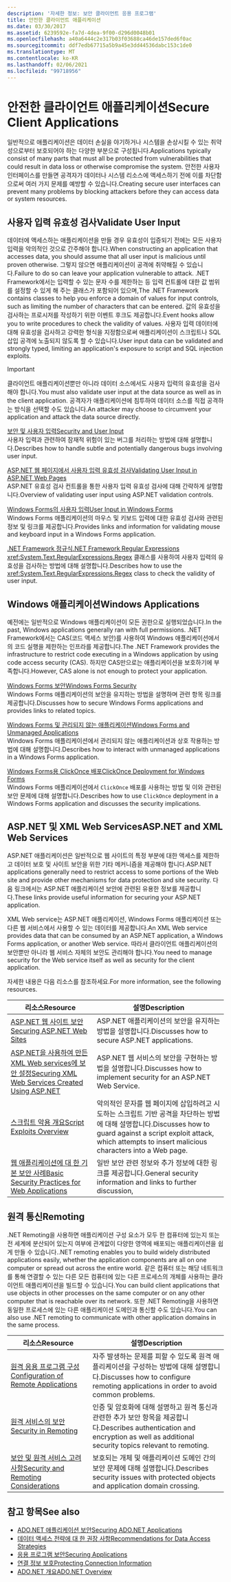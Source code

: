 ```yaml
---
description: '자세한 정보: 보안 클라이언트 응용 프로그램'
title: 안전한 클라이언트 애플리케이션
ms.date: 03/30/2017
ms.assetid: 6239592e-fa7d-4dea-9f00-d296d0048b01
ms.openlocfilehash: a40a6444c2e317b03f03688ca46de157ded6f0ac
ms.sourcegitcommit: ddf7edb67715a5b9a45e3dd44536dabc153c1de0
ms.translationtype: MT
ms.contentlocale: ko-KR
ms.lasthandoff: 02/06/2021
ms.locfileid: "99718956"
---
```

# <a name="secure-client-applications"></a><span data-ttu-id="610b6-103">안전한 클라이언트 애플리케이션</span><span class="sxs-lookup"><span data-stu-id="610b6-103">Secure Client Applications</span></span>

<span data-ttu-id="610b6-104">일반적으로 애플리케이션은 데이터 손실을 야기하거나 시스템을 손상시킬 수 있는 취약성으로부터 보호되어야 하는 다양한 부분으로 구성됩니다.</span><span class="sxs-lookup"><span data-stu-id="610b6-104">Applications typically consist of many parts that must all be protected from vulnerabilities that could result in data loss or otherwise compromise the system.</span></span> <span data-ttu-id="610b6-105">안전한 사용자 인터페이스를 만들면 공격자가 데이터나 시스템 리소스에 액세스하기 전에 이를 차단함으로써 여러 가지 문제를 예방할 수 있습니다.</span><span class="sxs-lookup"><span data-stu-id="610b6-105">Creating secure user interfaces can prevent many problems by blocking attackers before they can access data or system resources.</span></span>  
  
## <a name="validate-user-input"></a><span data-ttu-id="610b6-106">사용자 입력 유효성 검사</span><span class="sxs-lookup"><span data-stu-id="610b6-106">Validate User Input</span></span>  

 <span data-ttu-id="610b6-107">데이터에 액세스하는 애플리케이션을 만들 경우 유효성이 입증되기 전에는 모든 사용자 입력을 악의적인 것으로 간주해야 합니다.</span><span class="sxs-lookup"><span data-stu-id="610b6-107">When constructing an application that accesses data, you should assume that all user input is malicious until proven otherwise.</span></span> <span data-ttu-id="610b6-108">그렇지 않으면 애플리케이션이 공격에 취약해질 수 있습니다.</span><span class="sxs-lookup"><span data-stu-id="610b6-108">Failure to do so can leave your application vulnerable to attack.</span></span> <span data-ttu-id="610b6-109">.NET Framework에서는 입력할 수 있는 문자 수를 제한하는 등 입력 컨트롤에 대한 값 범위를 설정할 수 있게 해 주는 클래스가 포함되어 있으며,</span><span class="sxs-lookup"><span data-stu-id="610b6-109">The .NET Framework contains classes to help you enforce a domain of values for input controls, such as limiting the number of characters that can be entered.</span></span> <span data-ttu-id="610b6-110">값의 유효성을 검사하는 프로시저를 작성하기 위한 이벤트 후크도 제공합니다.</span><span class="sxs-lookup"><span data-stu-id="610b6-110">Event hooks allow you to write procedures to check the validity of values.</span></span> <span data-ttu-id="610b6-111">사용자 입력 데이터에 대해 유효성을 검사하고 강력한 형식을 지정함으로써 애플리케이션이 스크립트나 SQL 삽입 공격에 노출되지 않도록 할 수 있습니다.</span><span class="sxs-lookup"><span data-stu-id="610b6-111">User input data can be validated and strongly typed, limiting an application's exposure to script and SQL injection exploits.</span></span>  
  
> [!IMPORTANT]
> <span data-ttu-id="610b6-112">클라이언트 애플리케이션뿐만 아니라 데이터 소스에서도 사용자 입력의 유효성을 검사해야 합니다.</span><span class="sxs-lookup"><span data-stu-id="610b6-112">You must also validate user input at the data source as well as in the client application.</span></span> <span data-ttu-id="610b6-113">공격자가 애플리케이션에 침투하여 데이터 소스를 직접 공격하는 방식을 선택할 수도 있습니다.</span><span class="sxs-lookup"><span data-stu-id="610b6-113">An attacker may choose to circumvent your application and attack the data source directly.</span></span>  
  
 [<span data-ttu-id="610b6-114">보안 및 사용자 입력</span><span class="sxs-lookup"><span data-stu-id="610b6-114">Security and User Input</span></span>](../../../standard/security/security-and-user-input.md)  
 <span data-ttu-id="610b6-115">사용자 입력과 관련하여 잠재적 위험이 있는 버그를 처리하는 방법에 대해 설명합니다.</span><span class="sxs-lookup"><span data-stu-id="610b6-115">Describes how to handle subtle and potentially dangerous bugs involving user input.</span></span>  
  
 <span data-ttu-id="610b6-116">[ASP.NET 웹 페이지에서 사용자 입력 유효성 검사](/previous-versions/aspnet/7kh55542(v=vs.100))</span><span class="sxs-lookup"><span data-stu-id="610b6-116">[Validating User Input in ASP.NET Web Pages](/previous-versions/aspnet/7kh55542(v=vs.100))</span></span>  
 <span data-ttu-id="610b6-117">ASP.NET 유효성 검사 컨트롤을 통한 사용자 입력 유효성 검사에 대해 간략하게 설명합니다.</span><span class="sxs-lookup"><span data-stu-id="610b6-117">Overview of validating user input using ASP.NET validation controls.</span></span>  
  
 [<span data-ttu-id="610b6-118">Windows Forms의 사용자 입력</span><span class="sxs-lookup"><span data-stu-id="610b6-118">User Input in Windows Forms</span></span>](/dotnet/desktop/winforms/user-input-in-windows-forms)  
 <span data-ttu-id="610b6-119">Windows Forms 애플리케이션의 마우스 및 키보드 입력에 대한 유효성 검사와 관련된 정보 및 링크를 제공합니다.</span><span class="sxs-lookup"><span data-stu-id="610b6-119">Provides links and information for validating mouse and keyboard input in a Windows Forms application.</span></span>  
  
 [<span data-ttu-id="610b6-120">.NET Framework 정규식</span><span class="sxs-lookup"><span data-stu-id="610b6-120">.NET Framework Regular Expressions</span></span>](../../../standard/base-types/regular-expressions.md)  
 <span data-ttu-id="610b6-121"><xref:System.Text.RegularExpressions.Regex> 클래스를 사용하여 사용자 입력의 유효성을 검사하는 방법에 대해 설명합니다.</span><span class="sxs-lookup"><span data-stu-id="610b6-121">Describes how to use the <xref:System.Text.RegularExpressions.Regex> class to check the validity of user input.</span></span>  
  
## <a name="windows-applications"></a><span data-ttu-id="610b6-122">Windows 애플리케이션</span><span class="sxs-lookup"><span data-stu-id="610b6-122">Windows Applications</span></span>  

 <span data-ttu-id="610b6-123">예전에는 일반적으로 Windows 애플리케이션이 모든 권한으로 실행되었습니다.</span><span class="sxs-lookup"><span data-stu-id="610b6-123">In the past, Windows applications generally ran with full permissions.</span></span> <span data-ttu-id="610b6-124">.NET Framework에서는 CAS(코드 액세스 보안)를 사용하여 Windows 애플리케이션에서의 코드 실행을 제한하는 인프라를 제공합니다.</span><span class="sxs-lookup"><span data-stu-id="610b6-124">The .NET Framework provides the infrastructure to restrict code executing in a Windows application by using code access security (CAS).</span></span> <span data-ttu-id="610b6-125">하지만 CAS만으로는 애플리케이션을 보호하기에 부족합니다.</span><span class="sxs-lookup"><span data-stu-id="610b6-125">However, CAS alone is not enough to protect your application.</span></span>  
  
 [<span data-ttu-id="610b6-126">Windows Forms 보안</span><span class="sxs-lookup"><span data-stu-id="610b6-126">Windows Forms Security</span></span>](/dotnet/desktop/winforms/windows-forms-security)  
 <span data-ttu-id="610b6-127">Windows Forms 애플리케이션의 보안을 유지하는 방법을 설명하며 관련 항목 링크를 제공합니다.</span><span class="sxs-lookup"><span data-stu-id="610b6-127">Discusses how to secure Windows Forms applications and provides links to related topics.</span></span>  
  
 [<span data-ttu-id="610b6-128">Windows Forms 및 관리되지 않는 애플리케이션</span><span class="sxs-lookup"><span data-stu-id="610b6-128">Windows Forms and Unmanaged Applications</span></span>](/dotnet/desktop/winforms/advanced/windows-forms-and-unmanaged-applications)  
 <span data-ttu-id="610b6-129">Windows Forms 애플리케이션에서 관리되지 않는 애플리케이션과 상호 작용하는 방법에 대해 설명합니다.</span><span class="sxs-lookup"><span data-stu-id="610b6-129">Describes how to interact with unmanaged applications in a Windows Forms application.</span></span>  
  
 [<span data-ttu-id="610b6-130">Windows Forms용 ClickOnce 배포</span><span class="sxs-lookup"><span data-stu-id="610b6-130">ClickOnce Deployment for Windows Forms</span></span>](/dotnet/desktop/winforms/clickonce-deployment-for-windows-forms)  
 <span data-ttu-id="610b6-131">Windows Forms 애플리케이션에서 `ClickOnce` 배포를 사용하는 방법 및 이와 관련된 보안 문제에 대해 설명합니다.</span><span class="sxs-lookup"><span data-stu-id="610b6-131">Describes how to use `ClickOnce` deployment in a Windows Forms application and discusses the security implications.</span></span>  
  
## <a name="aspnet-and-xml-web-services"></a><span data-ttu-id="610b6-132">ASP.NET 및 XML Web Services</span><span class="sxs-lookup"><span data-stu-id="610b6-132">ASP.NET and XML Web Services</span></span>  

 <span data-ttu-id="610b6-133">ASP.NET 애플리케이션은 일반적으로 웹 사이트의 특정 부분에 대한 액세스를 제한하고 데이터 보호 및 사이트 보안을 위한 기타 메커니즘을 제공해야 합니다.</span><span class="sxs-lookup"><span data-stu-id="610b6-133">ASP.NET applications generally need to restrict access to some portions of the Web site and provide other mechanisms for data protection and site security.</span></span> <span data-ttu-id="610b6-134">다음 링크에서는 ASP.NET 애플리케이션 보안에 관련된 유용한 정보를 제공합니다.</span><span class="sxs-lookup"><span data-stu-id="610b6-134">These links provide useful information for securing your ASP.NET application.</span></span>  
  
 <span data-ttu-id="610b6-135">XML Web service는 ASP.NET 애플리케이션, Windows Forms 애플리케이션 또는 다른 웹 서비스에서 사용할 수 있는 데이터를 제공합니다.</span><span class="sxs-lookup"><span data-stu-id="610b6-135">An XML Web service provides data that can be consumed by an ASP.NET application, a Windows Forms application, or another Web service.</span></span> <span data-ttu-id="610b6-136">따라서 클라이언트 애플리케이션의 보안뿐만 아니라 웹 서비스 자체의 보안도 관리해야 합니다.</span><span class="sxs-lookup"><span data-stu-id="610b6-136">You need to manage security for the Web service itself as well as security for the client application.</span></span>  
  
 <span data-ttu-id="610b6-137">자세한 내용은 다음 리소스를 참조하세요.</span><span class="sxs-lookup"><span data-stu-id="610b6-137">For more information, see the following resources.</span></span>  
  
|<span data-ttu-id="610b6-138">리소스</span><span class="sxs-lookup"><span data-stu-id="610b6-138">Resource</span></span>|<span data-ttu-id="610b6-139">설명</span><span class="sxs-lookup"><span data-stu-id="610b6-139">Description</span></span>|  
|--------------|-----------------|  
|<span data-ttu-id="610b6-140">[ASP.NET 웹 사이트 보안](/previous-versions/aspnet/91f66yxt(v=vs.100))</span><span class="sxs-lookup"><span data-stu-id="610b6-140">[Securing ASP.NET Web Sites](/previous-versions/aspnet/91f66yxt(v=vs.100))</span></span>|<span data-ttu-id="610b6-141">ASP.NET 애플리케이션의 보안을 유지하는 방법을 설명합니다.</span><span class="sxs-lookup"><span data-stu-id="610b6-141">Discusses how to secure ASP.NET applications.</span></span>|  
|<span data-ttu-id="610b6-142">[ASP.NET을 사용하여 만든 XML Web services에 보안 설정](/previous-versions/dotnet/netframework-4.0/w67h0dw7(v=vs.100))</span><span class="sxs-lookup"><span data-stu-id="610b6-142">[Securing XML Web Services Created Using ASP.NET](/previous-versions/dotnet/netframework-4.0/w67h0dw7(v=vs.100))</span></span>|<span data-ttu-id="610b6-143">ASP.NET 웹 서비스의 보안을 구현하는 방법을 설명합니다.</span><span class="sxs-lookup"><span data-stu-id="610b6-143">Discusses how to implement security for an ASP.NET Web Service.</span></span>|  
|<span data-ttu-id="610b6-144">[스크립트 악용 개요](/previous-versions/aspnet/w1sw53ds(v=vs.100))</span><span class="sxs-lookup"><span data-stu-id="610b6-144">[Script Exploits Overview](/previous-versions/aspnet/w1sw53ds(v=vs.100))</span></span>|<span data-ttu-id="610b6-145">악의적인 문자를 웹 페이지에 삽입하려고 시도하는 스크립트 기반 공격을 차단하는 방법에 대해 설명합니다.</span><span class="sxs-lookup"><span data-stu-id="610b6-145">Discusses how to guard against a script exploit attack, which attempts to insert malicious characters into a Web page.</span></span>|  
|<span data-ttu-id="610b6-146">[웹 애플리케이션에 대 한 기본 보안 사례](/previous-versions/aspnet/zdh19h94(v=vs.100))</span><span class="sxs-lookup"><span data-stu-id="610b6-146">[Basic Security Practices for Web Applications](/previous-versions/aspnet/zdh19h94(v=vs.100))</span></span>|<span data-ttu-id="610b6-147">일반 보안 관련 정보와 추가 정보에 대한 링크를 제공합니다.</span><span class="sxs-lookup"><span data-stu-id="610b6-147">General security information and links to further discussion,</span></span>|  
  
## <a name="remoting"></a><span data-ttu-id="610b6-148">원격 통신</span><span class="sxs-lookup"><span data-stu-id="610b6-148">Remoting</span></span>  

 <span data-ttu-id="610b6-149">.NET Remoting을 사용하면 애플리케이션 구성 요소가 모두 한 컴퓨터에 있는지 또는 전 세계에 분산되어 있는지 여부에 관계없이 다양한 영역에 배포되는 애플리케이션을 쉽게 만들 수 있습니다.</span><span class="sxs-lookup"><span data-stu-id="610b6-149">.NET remoting enables you to build widely distributed applications easily, whether the application components are all on one computer or spread out across the entire world.</span></span> <span data-ttu-id="610b6-150">같은 컴퓨터 또는 해당 네트워크를 통해 연결할 수 있는 다른 모든 컴퓨터에 있는 다른 프로세스의 개체를 사용하는 클라이언트 애플리케이션을 빌드할 수 있습니다.</span><span class="sxs-lookup"><span data-stu-id="610b6-150">You can build client applications that use objects in other processes on the same computer or on any other computer that is reachable over its network.</span></span> <span data-ttu-id="610b6-151">또한 .NET Remoting을 사용하면 동일한 프로세스에 있는 다른 애플리케이션 도메인과 통신할 수도 있습니다.</span><span class="sxs-lookup"><span data-stu-id="610b6-151">You can also use .NET remoting to communicate with other application domains in the same process.</span></span>  
  
|<span data-ttu-id="610b6-152">리소스</span><span class="sxs-lookup"><span data-stu-id="610b6-152">Resource</span></span>|<span data-ttu-id="610b6-153">설명</span><span class="sxs-lookup"><span data-stu-id="610b6-153">Description</span></span>|  
|--------------|-----------------|  
|<span data-ttu-id="610b6-154">[원격 응용 프로그램 구성](/previous-versions/dotnet/netframework-4.0/b8tysty8(v=vs.100))</span><span class="sxs-lookup"><span data-stu-id="610b6-154">[Configuration of Remote Applications](/previous-versions/dotnet/netframework-4.0/b8tysty8(v=vs.100))</span></span>|<span data-ttu-id="610b6-155">자주 발생하는 문제를 피할 수 있도록 원격 애플리케이션을 구성하는 방법에 대해 설명합니다.</span><span class="sxs-lookup"><span data-stu-id="610b6-155">Discusses how to configure remoting applications in order to avoid common problems.</span></span>|  
|<span data-ttu-id="610b6-156">[원격 서비스의 보안](/previous-versions/dotnet/netframework-4.0/9hwst9th(v=vs.100))</span><span class="sxs-lookup"><span data-stu-id="610b6-156">[Security in Remoting](/previous-versions/dotnet/netframework-4.0/9hwst9th(v=vs.100))</span></span>|<span data-ttu-id="610b6-157">인증 및 암호화에 대해 설명하고 원격 통신과 관련한 추가 보안 항목을 제공합니다.</span><span class="sxs-lookup"><span data-stu-id="610b6-157">Describes authentication and encryption as well as additional security topics relevant to remoting.</span></span>|  
|[<span data-ttu-id="610b6-158">보안 및 원격 서비스 고려 사항</span><span class="sxs-lookup"><span data-stu-id="610b6-158">Security and Remoting Considerations</span></span>](../../misc/security-and-remoting-considerations.md)|<span data-ttu-id="610b6-159">보호되는 개체 및 애플리케이션 도메인 간의 보안 문제에 대해 설명합니다.</span><span class="sxs-lookup"><span data-stu-id="610b6-159">Describes security issues with protected objects and application domain crossing.</span></span>|  
  
## <a name="see-also"></a><span data-ttu-id="610b6-160">참고 항목</span><span class="sxs-lookup"><span data-stu-id="610b6-160">See also</span></span>

- [<span data-ttu-id="610b6-161">ADO.NET 애플리케이션 보안</span><span class="sxs-lookup"><span data-stu-id="610b6-161">Securing ADO.NET Applications</span></span>](securing-ado-net-applications.md)
- <span data-ttu-id="610b6-162">[데이터 액세스 전략에 대 한 권장 사항](/previous-versions/visualstudio/visual-studio-2008/8fxztkff(v=vs.90))</span><span class="sxs-lookup"><span data-stu-id="610b6-162">[Recommendations for Data Access Strategies](/previous-versions/visualstudio/visual-studio-2008/8fxztkff(v=vs.90))</span></span>
- [<span data-ttu-id="610b6-163">응용 프로그램 보안</span><span class="sxs-lookup"><span data-stu-id="610b6-163">Securing Applications</span></span>](/visualstudio/ide/securing-applications)
- [<span data-ttu-id="610b6-164">연결 정보 보호</span><span class="sxs-lookup"><span data-stu-id="610b6-164">Protecting Connection Information</span></span>](protecting-connection-information.md)
- [<span data-ttu-id="610b6-165">ADO.NET 개요</span><span class="sxs-lookup"><span data-stu-id="610b6-165">ADO.NET Overview</span></span>](ado-net-overview.md)
